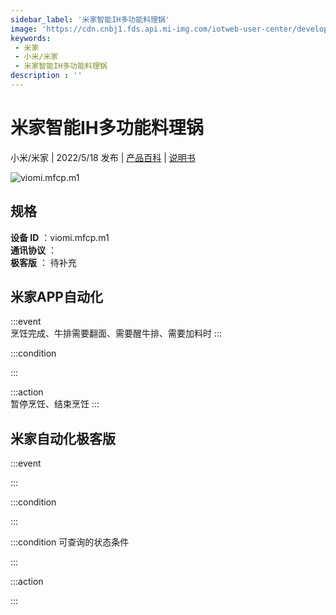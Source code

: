```yaml
---
sidebar_label: '米家智能IH多功能料理锅'
image: 'https://cdn.cnbj1.fds.api.mi-img.com/iotweb-user-center/developer_1679047956091auzCpyoO.png?GalaxyAccessKeyId=AKVGLQWBOVIRQ3XLEW&Expires=9223372036854775807&Signature=O7Y0hhBAFrxF1wa35lkUFx4lzkk='
keywords: 
 - 米家
 - 小米/米家
 - 米家智能IH多功能料理锅
description : ''
---
```

# 米家智能IH多功能料理锅

小米/米家 | 2022/5/18 发布 | [产品百科](https://home.mi.com/webapp/content/baike/product/index.html?model=viomi.mfcp.m1/) | [说明书](https://home.mi.com/views/introduction.html?model=viomi.mfcp.m1&region=cn)

![viomi.mfcp.m1](https://cdn.cnbj1.fds.api.mi-img.com/iotweb-user-center/developer_1679047956091auzCpyoO.png?GalaxyAccessKeyId=AKVGLQWBOVIRQ3XLEW&Expires=9223372036854775807&Signature=O7Y0hhBAFrxF1wa35lkUFx4lzkk=)

## 规格  
> 
**设备 ID** ：viomi.mfcp.m1  
**通讯协议** ：  
**极客版**  ： 待补充 


## 米家APP自动化  

:::event  
烹饪完成、牛排需要翻面、需要醒牛排、需要加料时
:::

:::condition  

:::

:::action   
暂停烹饪、结束烹饪
:::

## 米家自动化极客版  

:::event  

:::

:::condition  

:::

:::condition 可查询的状态条件  

:::

:::action  

:::

        
